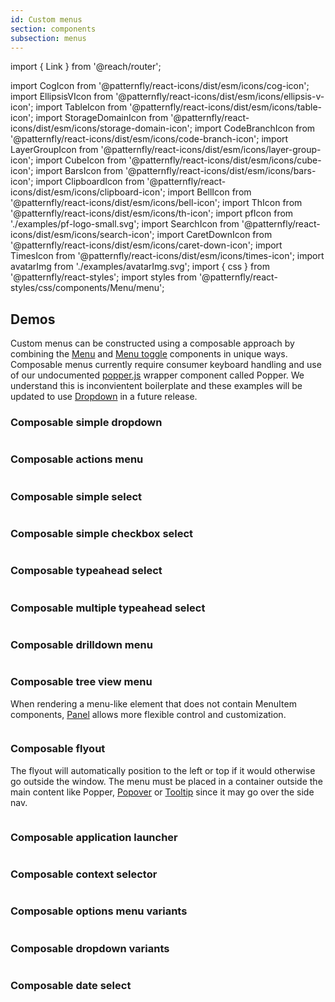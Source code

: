 ```yaml
---
id: Custom menus
section: components
subsection: menus
---
```


import { Link } from '@reach/router';

import CogIcon from '@patternfly/react-icons/dist/esm/icons/cog-icon';
import EllipsisVIcon from '@patternfly/react-icons/dist/esm/icons/ellipsis-v-icon';
import TableIcon from '@patternfly/react-icons/dist/esm/icons/table-icon';
import StorageDomainIcon from '@patternfly/react-icons/dist/esm/icons/storage-domain-icon';
import CodeBranchIcon from '@patternfly/react-icons/dist/esm/icons/code-branch-icon';
import LayerGroupIcon from '@patternfly/react-icons/dist/esm/icons/layer-group-icon';
import CubeIcon from '@patternfly/react-icons/dist/esm/icons/cube-icon';
import BarsIcon from '@patternfly/react-icons/dist/esm/icons/bars-icon';
import ClipboardIcon from '@patternfly/react-icons/dist/esm/icons/clipboard-icon';
import BellIcon from '@patternfly/react-icons/dist/esm/icons/bell-icon';
import ThIcon from '@patternfly/react-icons/dist/esm/icons/th-icon';
import pfIcon from './examples/pf-logo-small.svg';
import SearchIcon from '@patternfly/react-icons/dist/esm/icons/search-icon';
import CaretDownIcon from '@patternfly/react-icons/dist/esm/icons/caret-down-icon';
import TimesIcon from '@patternfly/react-icons/dist/esm/icons/times-icon';
import avatarImg from './examples/avatarImg.svg';
import { css } from '@patternfly/react-styles';
import styles from '@patternfly/react-styles/css/components/Menu/menu';

## Demos

Custom menus can be constructed using a composable approach by combining the [Menu](/components/menus/menu) and [Menu toggle](/components/menus/menu-toggle) components in unique ways. Composable menus currently require consumer keyboard handling and use of our undocumented [popper.js](https://popper.js.org/) wrapper component called Popper. We understand this is inconvientent boilerplate and these examples will be updated to use [Dropdown](/components/dropdown) in a future release.

### Composable simple dropdown

```ts file="./examples/ComposableSimpleDropdown.tsx"
```

### Composable actions menu

```ts file="./examples/ComposableActionsMenu.tsx"
```

### Composable simple select

```ts file="./examples/ComposableSimpleSelect.tsx"
```

### Composable simple checkbox select

```ts file="./examples/ComposableSimpleCheckboxSelect.tsx"
```

### Composable typeahead select

```ts file="./examples/ComposableTypeaheadSelect.tsx"
```

### Composable multiple typeahead select

```ts file="./examples/ComposableMultipleTypeaheadSelect.tsx"
```

### Composable drilldown menu

```ts isBeta file="./examples/ComposableDrilldownMenu.tsx"
```

### Composable tree view menu

When rendering a menu-like element that does not contain MenuItem components, [Panel](/components/panel) allows more flexible control and customization.

```ts file="./examples/ComposableTreeViewMenu.tsx"
```

### Composable flyout

The flyout will automatically position to the left or top if it would otherwise go outside the window. The menu must be placed in a container outside the main content like Popper, [Popover](/components/popover) or [Tooltip](/components/tooltip) since it may go over the side nav.

```ts isBeta file="./examples/ComposableFlyout.tsx"
```

### Composable application launcher

```ts file="./examples/ComposableApplicationLauncher.tsx"
```

### Composable context selector

```ts file="./examples/ComposableContextSelector.tsx"
```

### Composable options menu variants

```ts file="./examples/ComposableOptionsMenuVariants.tsx"
```

### Composable dropdown variants

```ts file="./examples/ComposableDropdwnVariants.tsx"
```

### Composable date select

```ts file="./examples/ComposableDateSelect.tsx"
```
